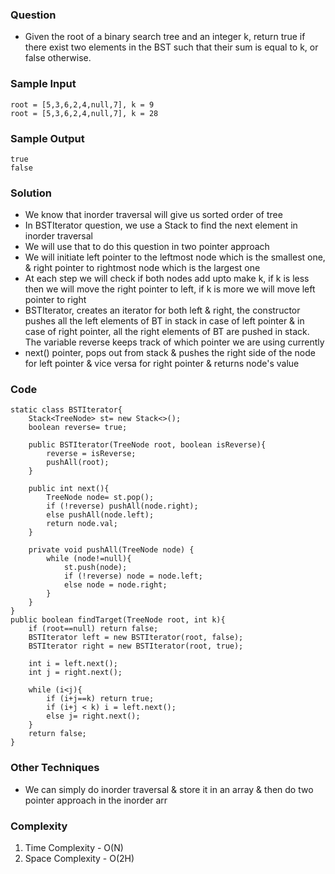 ### Question
- Given the root of a binary search tree and an integer k, return true if there exist two elements in the BST such that their sum is equal to k, or false otherwise.

### Sample Input
    root = [5,3,6,2,4,null,7], k = 9
    root = [5,3,6,2,4,null,7], k = 28

### Sample Output
    true
    false

### Solution
- We know that inorder traversal will give us sorted order of tree
- In BSTIterator question, we use a Stack to find the next element in inorder traversal
- We will use that to do this question in two pointer approach
- We will initiate left pointer to the leftmost node which is the smallest one, & right pointer to rightmost node which is the largest one
- At each step we will check if both nodes add upto make k, if k is less then we will move the right pointer to left, if k is more we will move left pointer to right
- BSTIterator, creates an iterator for both left & right, the constructor pushes all the left elements of BT in stack in case of left pointer & in case of right pointer, all the right elements of BT are pushed in stack. The variable reverse keeps track of which pointer we are using currently
- next() pointer, pops out from stack & pushes the right side of the node for left pointer & vice versa for right pointer & returns node's value

### Code
    static class BSTIterator{
        Stack<TreeNode> st= new Stack<>();
        boolean reverse= true;

        public BSTIterator(TreeNode root, boolean isReverse){
            reverse = isReverse;
            pushAll(root);
        }

        public int next(){
            TreeNode node= st.pop();
            if (!reverse) pushAll(node.right);
            else pushAll(node.left);
            return node.val;
        }

        private void pushAll(TreeNode node) {
            while (node!=null){
                st.push(node);
                if (!reverse) node = node.left;
                else node = node.right;
            }
        }
    }
    public boolean findTarget(TreeNode root, int k){
        if (root==null) return false;
        BSTIterator left = new BSTIterator(root, false);
        BSTIterator right = new BSTIterator(root, true);

        int i = left.next();
        int j = right.next();

        while (i<j){
            if (i+j==k) return true;
            if (i+j < k) i = left.next();
            else j= right.next();
        }
        return false;
    }

### Other Techniques
- We can simply do inorder traversal & store it in an array & then do two pointer approach in the inorder arr

### Complexity
1. Time Complexity - O(N)
2. Space Complexity - O(2H)